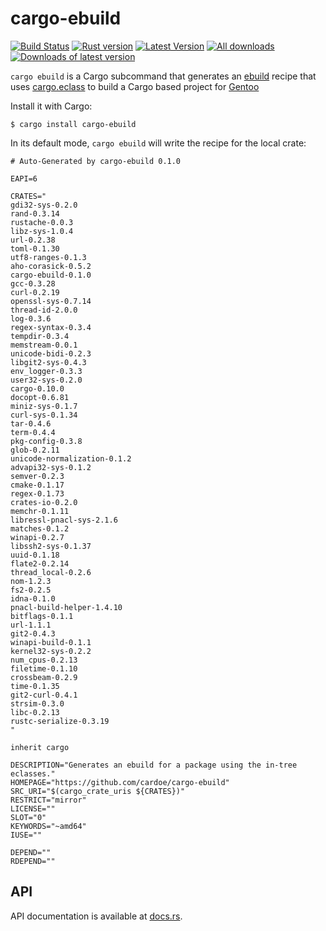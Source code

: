 # cargo-ebuild

[![Build Status](https://travis-ci.org/cardoe/cargo-ebuild.svg?branch=master)](https://travis-ci.org/cardoe/cargo-ebuild)
[![Rust version]( https://img.shields.io/badge/rust-1.17+-blue.svg)]()
[![Latest Version](https://img.shields.io/crates/v/cargo-ebuild.svg)](https://crates.io/crates/cargo-ebuild)
[![All downloads](https://img.shields.io/crates/d/cargo-ebuild.svg)](https://crates.io/crates/cargo-ebuild)
[![Downloads of latest version](https://img.shields.io/crates/dv/cargo-ebuild.svg)](https://crates.io/crates/cargo-ebuild)

`cargo ebuild` is a Cargo subcommand that generates an
[ebuild](https://wiki.gentoo.org/wiki/Ebuild) recipe that uses
[cargo.eclass](https://gitweb.gentoo.org/repo/gentoo.git/tree/eclass/cargo.eclass)
to build a Cargo based project for [Gentoo](https://gentoo.org/)

Install it with Cargo:

```
$ cargo install cargo-ebuild
```

In its default mode, `cargo ebuild` will write the recipe for the
local crate:

```
# Auto-Generated by cargo-ebuild 0.1.0

EAPI=6

CRATES="
gdi32-sys-0.2.0
rand-0.3.14
rustache-0.0.3
libz-sys-1.0.4
url-0.2.38
toml-0.1.30
utf8-ranges-0.1.3
aho-corasick-0.5.2
cargo-ebuild-0.1.0
gcc-0.3.28
curl-0.2.19
openssl-sys-0.7.14
thread-id-2.0.0
log-0.3.6
regex-syntax-0.3.4
tempdir-0.3.4
memstream-0.0.1
unicode-bidi-0.2.3
libgit2-sys-0.4.3
env_logger-0.3.3
user32-sys-0.2.0
cargo-0.10.0
docopt-0.6.81
miniz-sys-0.1.7
curl-sys-0.1.34
tar-0.4.6
term-0.4.4
pkg-config-0.3.8
glob-0.2.11
unicode-normalization-0.1.2
advapi32-sys-0.1.2
semver-0.2.3
cmake-0.1.17
regex-0.1.73
crates-io-0.2.0
memchr-0.1.11
libressl-pnacl-sys-2.1.6
matches-0.1.2
winapi-0.2.7
libssh2-sys-0.1.37
uuid-0.1.18
flate2-0.2.14
thread_local-0.2.6
nom-1.2.3
fs2-0.2.5
idna-0.1.0
pnacl-build-helper-1.4.10
bitflags-0.1.1
url-1.1.1
git2-0.4.3
winapi-build-0.1.1
kernel32-sys-0.2.2
num_cpus-0.2.13
filetime-0.1.10
crossbeam-0.2.9
time-0.1.35
git2-curl-0.4.1
strsim-0.3.0
libc-0.2.13
rustc-serialize-0.3.19
"

inherit cargo

DESCRIPTION="Generates an ebuild for a package using the in-tree eclasses."
HOMEPAGE="https://github.com/cardoe/cargo-ebuild"
SRC_URI="$(cargo_crate_uris ${CRATES})"
RESTRICT="mirror"
LICENSE=""
SLOT="0"
KEYWORDS="~amd64"
IUSE=""

DEPEND=""
RDEPEND=""
```

## API

API documentation is available at [docs.rs](https://docs.rs/cargo-ebuild/).
